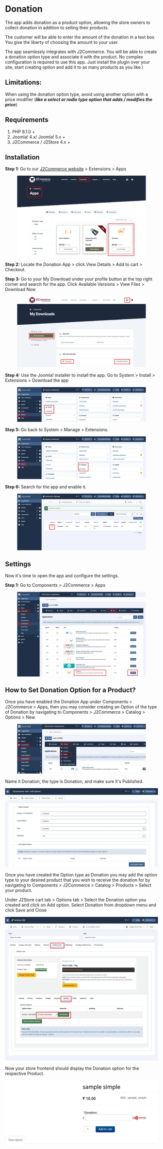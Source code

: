 # Donation

The app adds donation as a product option, allowing the store owners to collect donation in addition to selling their products.

The customer will be able to enter the amount of the donation in a text box. You give the liberty of choosing the amount to your user.

The app seamlessly integrates with J2Commerce. You will be able to create a donation option type and associate it with the product. No complex configuration is required to use this app. Just install the plugin over your site, start creating option and add it to as many products as you like.\\

## **Limitations:**

When using the donation option type, avoid using another option with a price modifier (_**like a select or radio type option that adds / modifies the price**_)

## Requirements <a href="#requirements" id="requirements"></a>

1. PHP 8.1.0 +
2. Joomla! 4.x/ Joomla! 5.x +
3. J2Commerce / J2Store 4.x +

## Installation <a href="#installation" id="installation"></a>

**Step 1:** Go to our [J2Commerce website](https://www.j2commerce.com/) > Extensions > Apps

<figure><img src="../.gitbook/assets/donation-1.webp" alt=""><figcaption></figcaption></figure>

**Step 2:** Locate the Donation App > click View Details > Add to cart > Checkout.&#x20;

**Step 3:** Go to your My Download under your profile button at the top right corner and search for the app. Click Available Versions > View Files > Download Now

<figure><img src="../.gitbook/assets/donation-2.webp" alt=""><figcaption></figcaption></figure>

**Step 4:** Use the Joomla! installer to install the app. Go to System > Install > Extensions > Download the app

<figure><img src="../.gitbook/assets/user-group-3 (9).webp" alt=""><figcaption></figcaption></figure>

**Step 5:** Go back to System > Manage > Extensions.

<figure><img src="../.gitbook/assets/user-group-5 (9).webp" alt=""><figcaption></figcaption></figure>

**Step 6:** Search for the app and enable it.

<figure><img src="../.gitbook/assets/donation-3.webp" alt=""><figcaption></figcaption></figure>

## Settings <a href="#settings" id="settings"></a>

Now it's time to open the app and configure the settings.&#x20;

**Step 1:** Go to Components > J2Commerce > Apps&#x20;

<figure><img src="../.gitbook/assets/donation-4.webp" alt=""><figcaption></figcaption></figure>

## How to Set Donation Option for a Product?

Once you have enabled the Donation App under Components > J2Commerce > Apps, then you may consider creating an Option of the type of Donation by navigating to Components > J2Commerce > Catalog > Options > New.&#x20;

<figure><img src="../.gitbook/assets/donation-5.webp" alt=""><figcaption></figcaption></figure>

Name it Donation, the type is Donation, and make sure it's Published.

![Option Type- Donation.](../.gitbook/assets/donation-6.webp)

Once you have created the Option type as Donation you may add the option type to your desired product that you wish to receive the donation for by navigating to Components > J2Commerce > Catalog > Products > Select your product.

Under J2Store cart tab > Options tab > Select the Donation option you created and click on Add option. Select Donation from dropdown menu and click Save and Close

![Donation as Option.](../.gitbook/assets/donation-7.webp)

Now your store frontend should display the Donation option for the respective Product.

![Donation - Store Frontend.](../.gitbook/assets/donation-frontend.png)
